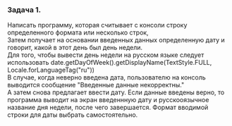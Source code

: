 ### Задача 1. 
Написать программу, которая считывает с консоли строку определенного формата или несколько строк, </br>
Затем получает на основании введенных данных определенную дату и говорит, какой в этот день был день недели. </br>
Для того, чтобы вывести день недели на русском языке следует использовать date.getDayOfWeek().getDisplayName(TextStyle.FULL, Locale.forLanguageTag("ru")) </br> 
В случае, когда неверно введена дата, пользователю на консоль выводится сообщение "Введенные данные некорректны." </br> 
А затем снова предлагает ввести дату. Если данные введены верно, то программа выводит на экран введеннную дату и русскооязычное название дня недели, после чего завершается. Формат вводимой строки для даты выбрать самостоятельно. </br>